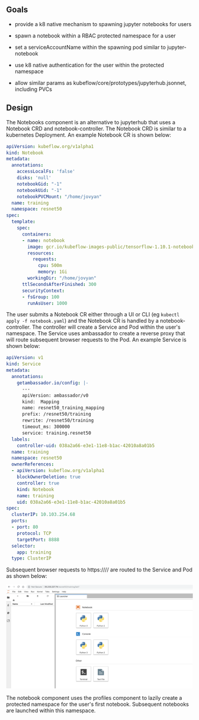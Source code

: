 ## Goals

- provide a k8 native mechanism to spawning jupyter notebooks for users

- spawn a notebook within a RBAC protected namespace for a user

- set a serviceAccountName within the spawning pod similar to jupyter-notebook

- use k8 native authentication for the user within the protected namespace

- allow similar params as kubeflow/core/prototypes/jupyterhub.jsonnet, including PVCs


## Design

The Notebooks component is an alternative to jupyterhub that uses a Notebook CRD and notebook-controller. The Notebook CRD is similar to a kubernetes Deployment. An example Notebook CR is shown below:

```yaml
apiVersion: kubeflow.org/v1alpha1
kind: Notebook
metadata:
  annotations:
    accessLocalFs: 'false'
    disks: 'null'
    notebookGid: "-1"
    notebookUid: "-1"
    notebookPVCMount: "/home/jovyan"
  name: training
  namespace: resnet50
spec:
  template:
    spec:
      containers:
      - name: notebook
        image: gcr.io/kubeflow-images-public/tensorflow-1.10.1-notebook-cpu:v0.3.0
        resources:
          requests:
            cpu: 500m
            memory: 1Gi
        workingDir: "/home/jovyan"
      ttlSecondsAfterFinished: 300
      securityContext: 
      - fsGroup: 100
        runAsUser: 1000
```

The user submits a Notebook CR either through a UI or CLI (eg `kubectl apply -f notebook.yaml`) and the Notebook CR is handled by a notebook-controller. The controller will create a Service and Pod within the user's namespace. The Service uses ambassador to create a reverse proxy that will route subsequent browser requests to the Pod. An example Service is shown below:

```yaml
apiVersion: v1
kind: Service
metadata:
  annotations:
    getambassador.io/config: |-
      ---
      apiVersion: ambassador/v0
      kind:  Mapping
      name: resnet50_training_mapping
      prefix: /resnet50/training
      rewrite: /resnet50/training
      timeout_ms: 300000
      service: training.resnet50
  labels:
    controller-uid: 038a2a66-e3e1-11e8-b1ac-42010a8a01b5
  name: training
  namespace: resnet50
  ownerReferences:
  - apiVersion: kubeflow.org/v1alpha1
    blockOwnerDeletion: true
    controller: true
    kind: Notebook
    name: training
    uid: 038a2a66-e3e1-11e8-b1ac-42010a8a01b5
spec:
  clusterIP: 10.103.254.68
  ports:
  - port: 80
    protocol: TCP
    targetPort: 8888
  selector:
    app: training
  type: ClusterIP
```

Subsequent browser requests to https://<api-server>/<namespace>/<notebook> are routed to the Service and Pod as shown below:

![Jupyter Notebook](./docs/jupyter_notebook.png "Jupyter Notebook")

The notebook component uses the profiles component to lazily create a protected namespace for the user's first notebook. Subsequent notebooks are launched within this namespace. 

